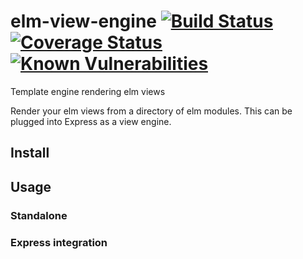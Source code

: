 # elm-view-engine [![Build Status](https://travis-ci.org/OzTK/elm-view-engine.svg?branch=master)](https://travis-ci.org/OzTK/elm-view-engine) [![Coverage Status](https://coveralls.io/repos/github/OzTK/elm-view-engine/badge.svg?branch=master)](https://coveralls.io/github/OzTK/elm-view-engine?branch=master) [![Known Vulnerabilities](https://snyk.io/test/github/OzTK/elm-view-engine/badge.svg)](https://snyk.io/test/github/OzTK/elm-view-engine)

Template engine rendering elm views

Render your elm views from a directory of elm modules. This can be plugged into Express as a view engine.

## Install

## Usage

### Standalone

### Express integration
